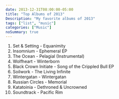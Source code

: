 ```yaml
---
date: 2013-12-31T08:00:00-05:00
title: "Top Albums of 2013"
Description: "My favorite albums of 2013"
tags: ["list", "music"]
categories: ["Music"]
noSummary: true
---
```


1. Set & Setting - Equanimity
2. Insomnium - Ephemeral EP
3. The Ocean - Pelagial (Instrumental)
4. Wolfheart - Winterborn
5. Black Crown Initiate - Song of the Crippled Bull EP
6. Soilwork - The Living Infinite
7. Wintergatan - Wintergatan
8. Russian Circles - Memorial
9. Katatoinia - Dethroned & Uncrowned
10. Soundtrack - Pacific Rim
